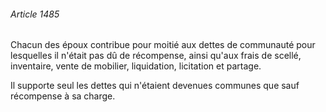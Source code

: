 ###### Article 1485

Chacun des époux contribue pour moitié aux dettes de communauté pour lesquelles il n'était pas dû de récompense, ainsi qu'aux frais de scellé, inventaire, vente de mobilier, liquidation, licitation et partage.

Il supporte seul les dettes qui n'étaient devenues communes que sauf récompense à sa charge.

